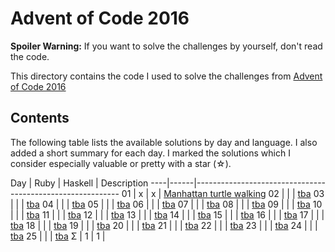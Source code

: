 Advent of Code 2016
===================

**Spoiler Warning:** If you want to solve the challenges by yourself, don't read the code.

This directory contains the code I used to solve the challenges from [Advent of Code 2016](http://adventofcode.com/2016)

Contents
--------

The following table lists the available solutions by day and language. I also
added a short summary for each day. I marked the solutions which I consider
especially valuable or pretty with a star (☆).

Day | Ruby | Haskell | Description
----|------|-----------------------------------------------------------
01  |  x   |    x    | [Manhattan turtle walking](http://adventofcode.com/2016/day/1)
02  |      |         | [tba](http://adventofcode.com/2016/day/2)
03  |      |         | [tba](http://adventofcode.com/2016/day/3)
04  |      |         | [tba](http://adventofcode.com/2016/day/4)
05  |      |         | [tba](http://adventofcode.com/2016/day/5)
06  |      |         | [tba](http://adventofcode.com/2016/day/6)
07  |      |         | [tba](http://adventofcode.com/2016/day/7)
08  |      |         | [tba](http://adventofcode.com/2016/day/8)
09  |      |         | [tba](http://adventofcode.com/2016/day/9)
10  |      |         | [tba](http://adventofcode.com/2016/day/10)
11  |      |         | [tba](http://adventofcode.com/2016/day/11)
12  |      |         | [tba](http://adventofcode.com/2016/day/12)
13  |      |         | [tba](http://adventofcode.com/2016/day/13)
14  |      |         | [tba](http://adventofcode.com/2016/day/14)
15  |      |         | [tba](http://adventofcode.com/2016/day/15)
16  |      |         | [tba](http://adventofcode.com/2016/day/16)
17  |      |         | [tba](http://adventofcode.com/2016/day/17)
18  |      |         | [tba](http://adventofcode.com/2016/day/18)
19  |      |         | [tba](http://adventofcode.com/2016/day/19)
20  |      |         | [tba](http://adventofcode.com/2016/day/20)
21  |      |         | [tba](http://adventofcode.com/2016/day/21)
22  |      |         | [tba](http://adventofcode.com/2016/day/22)
23  |      |         | [tba](http://adventofcode.com/2016/day/23)
24  |      |         | [tba](http://adventofcode.com/2016/day/24)
25  |      |         | [tba](http://adventofcode.com/2016/day/25)
Σ   |  1   |    1    |
